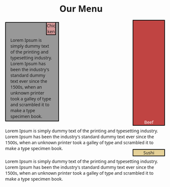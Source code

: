 <!DOCTYPE html>
<html lang="en">
<head>
    <meta charset="UTF=8">
    <meta name="viewport" content="width=device-width,initial-scale=1,0">
    <title>final exam</title>
    <style>
    body
{
    padding: 0px;
    font-family: 'Segoe UI', Roboto, Oxygen, Ubuntu, Cantarell, 'Open Sans', 'Helvetica Neue', sans-serif;
    -webkit-font-smoothing:antialiased;
    -moz-osx-font-smoothing:antialiased;
    }
h1{
    text-align:center;
}
.center
{
    margin: 0px auto;
}
#pagewrap {
	padding: 5px;
	width: 100%;
	margin: 20px auto;
}
header {
	height: 100px;
	padding: 0 15px;
}
#content {
	width: 28%;
	float: left;
    padding: 5px 15px;
    border: 2px solid black;
    background-color: #989898;
}

#middle {
	width: 28%;
	float: left;
	padding: 5px 15px;
    margin: 0px 5px 5px 5px;
    border: 2px solid black;
    background-color: #989898;
}

#sidebar {
	width: 28%;
	padding: 5px 15px;
    float: left;
    border: 2px solid black;
    background-color: #989898;
}
#content #second{
    border: 2px solid black;
    width: 20%;
    position: relative;
    left:82.4%; 
    top: -7px;
    background: #d49797;
    text-align: center;
}
#middle #second{
    border: 2px solid black;
    width: 20%;
    color:white;
    position: relative;
    left:82.4%; 
    top: -7px;
    background: #c04442;
    text-align: center;
}
#sidebar #second{
    border: 2px solid black;
    width: 20%;
    position: relative;
    left:82.4%; 
    top: -7px;
    background: #e5d198;
    text-align: center;
}
@media screen and (max-width: 768px) {
	#pagewrap {
		width: 100%;
	}
	#content {
		width: 41%;
		padding: 1% 4%;
        background-color:paleturquoise;
	}
	#middle {
		width: 41%;
		padding: 1% 4%;
		margin: 0px 0px 5px 5px;
		float: right;
        background-color:paleturquoise;
	}
	#sidebar {
		clear: both;
		padding: 1% 4%;
		width: auto;
		float: none;
        background-color:paleturquoise;
	}
}
@media screen and (max-width:712px) {
   #content {
		width: auto;
        float: none;
        background-color:palegreen;
	}
	#middle {
		width: auto;
		float: none;
		margin-left: 0px;
        background-color:palegreen;
	}
	#sidebar {
		width: auto;
		float: none;
        background-color:palegreen;
	}
}
@media screen and (max-width: 480px) {
  #sidebar {
        width: auto;
	}
        }
</style>
    <body>
    <h1><strong>Our Menu</strong></h1>

        
<div id="pagewrap">		
<section id="content">
<div id="second">Chicken</div>
Lorem Ipsum is simply dummy text of the printing and typesetting industry. Lorem Ipsum has been the industry's standard dummy text ever since the 1500s, when an unknown printer took a galley of type and scrambled it to make a type specimen book.
</section>

<section id="middle">
<div id="second">Beef</div>
Lorem Ipsum is simply dummy text of the printing and typesetting industry. Lorem Ipsum has been the industry's standard dummy text ever since the 1500s, when an unknown printer took a galley of type and scrambled it to make a type specimen book.
</section>

<aside id="sidebar">
<div id="second">Sushi</div>
Lorem Ipsum is simply dummy text of the printing and typesetting industry. Lorem Ipsum has been the industry's standard dummy text ever since the 1500s, when an unknown printer took a galley of type and scrambled it to make a type specimen book.
</aside>

</div>
</body>
</head>
</html>
